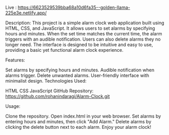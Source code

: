 Live : https://6623529539bba68a10d6fa35--golden-llama-225e3e.netlify.app/

Description:
This project is a simple alarm clock web application built using HTML, CSS, and JavaScript. It allows users to set alarms by specifying hours and minutes. When the set time matches the current time, the alarm triggers with an audible notification. Users can also delete alarms they no longer need. The interface is designed to be intuitive and easy to use, providing a basic yet functional alarm clock experience.

Features:

Set alarms by specifying hours and minutes.
Audible notification when alarms trigger.
Delete unwanted alarms.
User-friendly interface with minimalist design.
Technologies Used:

HTML
CSS
JavaScript
GitHub Repository: https://github.com/rohanindaragi/Alarm-Clock.git

Usage:

Clone the repository.
Open index.html in your web browser.
Set alarms by entering hours and minutes, then click "Add Alarm."
Delete alarms by clicking the delete button next to each alarm.
Enjoy your alarm clock!
